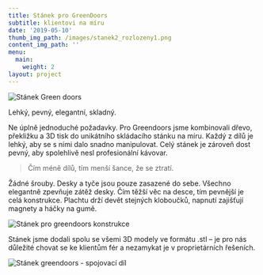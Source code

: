 ```yaml
---
title: Stánek pro GreenDoors
subtitle: klientovi na míru
date: '2019-05-10'
thumb_img_path: /images/stanek2_rozlozeny1.png
content_img_path: ''
menu:
  main:
    weight: 2
layout: project
---
```

![Stánek Green doors](/images/img_20190430_152425.jpg "Stánek na čarodějnicích 2019 na Pankráci")

Lehký, pevný, elegantní, skladný.

Ne úplně jednoduché požadavky. Pro Greendoors jsme kombinovali dřevo, překližku a 3D tisk do unikátního skládacího stánku na míru. Každý z dílů je lehký, aby se s nimi dalo snadno manipulovat. Celý stánek je zároveň dost pevný, aby spolehlivě nesl profesionální kávovar.

> Čím méně dílů, tím menší šance, že se ztratí.

Žádné šrouby. Desky a tyče jsou pouze zasazené do sebe. Všechno elegantně zpevňuje zátěž desky. Čím těžší věc na desce, tím pevnější je celá konstrukce. Plachtu drží devět stejných kloboučků, napnutí zajišťují magnety a háčky na gumě.

![Stánek pro greendoors konstrukce](/images/img_0517.jpg "Elegantní kombinace dřeva a 3D tištěných dílů")

Stánek jsme dodali spolu se všemi 3D modely ve formátu .stl – je pro nás důležité chovat se ke klientům fér a nezamykat je v proprietárních řešeních.

![Stánek greendoors - spojovací díl](/images/gd2.jpg "3D tisk jednoho ze spojovacích dílů na Průša i3 mk3")
